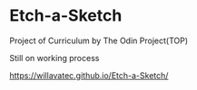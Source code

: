 # Etch-a-Sketch

Project of Curriculum by The Odin Project(TOP)

Still on working process

https://willavatec.github.io/Etch-a-Sketch/
